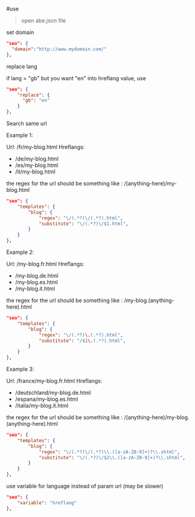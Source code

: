 #use

> open abe.json file

set domain

```json
"seo": {
  "domain":"http://www.mydomain.com/"
},
```

replace lang

if lang = "gb" but you want "en" into hreflang value, use

```json
"seo": {
	"replace": {
	  "gb": "en"
	}
},
```

Search same url

Example 1:

Url: /fr/my-blog.html
Hreflangs:
- /de/my-blog.html
- /es/my-blog.html
- /it/my-blog.html

the regex for the url should be something like : /(anything-here)/my-blog.html

```json
"seo": {
	"templates": {
		"blog": {
			"regex": "\/(.*?)\/(.*?).html",
			"substitute": "\/(.*?)\/$1.html",
		}
	}
},
```

Example 2:

Url: /my-blog.fr.html
Hreflangs:
- /my-blog.de.html
- /my-blog.es.html
- /my-blog.it.html

the regex for the url should be something like : /my-blog.(anything-here).html

```json
"seo": {
	"templates": {
		"blog": {
			"regex": "\/(.*?)\.(.*?).html",
			"substitute": "/$1\.(.*?).html",
		}
	}
},
```

Example 3:

Url: /france/my-blog.fr.html
Hreflangs:
- /deutschland/my-blog.de.html
- /espana/my-blog.es.html
- /italia/my-blog.it.html

the regex for the url should be something like : /(anything-here)/my-blog.(anything-here).html

```json
"seo": {
	"templates": {
		"blog": {
	        "regex": "\/(.*?)\/(.*?)\\.([a-zA-Z0-9]+)?\\.shtml",
	        "substitute": "\/(.*?)\/$2\\.([a-zA-Z0-9]+)?\\.shtml",
		}
	}
},
```

use variable for language instead of param url (may be slower)

```json
"seo": {
	"variable": "hreflang"
},
```